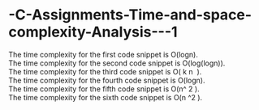 # -C-Assignments-Time-and-space-complexity-Analysis---1


The time complexity for the first code snippet is O(logn). <br>
The time complexity for the second code snippet is O(log(logn)). <br>
The time complexity for the third code snippet is O( k n ​ ). <br>
The time complexity for the fourth code snippet is  O(logn). <br>
The time complexity for the fifth code snippet is O(n^ 2 ). <br>
The time complexity for the sixth code snippet is O(n ^2 ).<br>
